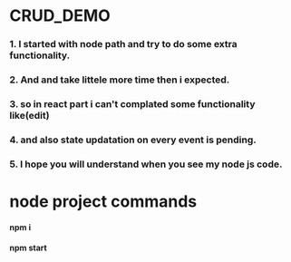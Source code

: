 # CRUD_DEMO

### 1. I started with node path and try to do some extra functionality.
### 2. And and take littele more time then i expected.
### 3. so in react part i can't complated some functionality like(edit)
### 4. and also state updatation on every event is pending. 
### 5. I hope you will understand when you see my node js code.  


# node project commands


#### npm i 
#### npm start
